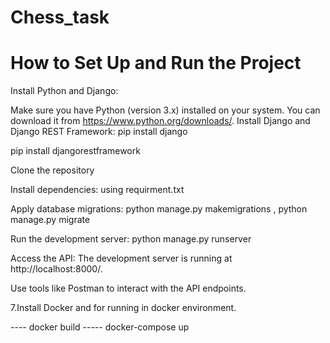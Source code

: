 # Chess_task
# How to Set Up and Run the Project

Install Python and Django:

Make sure you have Python (version 3.x) installed on your system. You can download it from https://www.python.org/downloads/.
Install Django and Django REST Framework:
pip install django 

pip install djangorestframework

Clone the repository

Install dependencies: using requirment.txt

Apply database migrations: python manage.py makemigrations , python manage.py migrate

Run the development server: python manage.py runserver

Access the API:
The development server is running at http://localhost:8000/.

Use tools like Postman to interact with the API endpoints.

7.Install Docker and for running in docker environment. 

---- docker build 
----- docker-compose up
